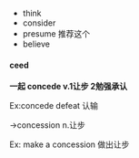 - think
- consider
- presume 推荐这个
- believe

#### ceed

**一起 concede v.1让步 2勉强承认**

Ex:concede defeat 认输

->concession n.让步

Ex: make a concession 做出让步

